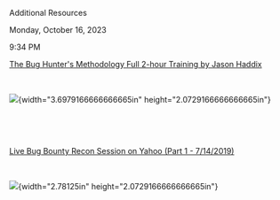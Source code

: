 Additional Resources

Monday, October 16, 2023

9:34 PM

[The Bug Hunter\'s Methodology Full 2-hour Training by Jason Haddix](https://www.youtube.com/watch?v=uKWu6yhnhbQ)

 

![](006_Additional_Resources_000.png){width="3.6979166666666665in" height="2.0729166666666665in"}

 

 

[Live Bug Bounty Recon Session on Yahoo (Part 1 - 7/14/2019)](https://www.youtube.com/watch?v=MIujSpuDtFY&list=PLKAaMVNxvLmAkqBkzFaOxqs3L66z2n8LA)

 

![](006_Additional_Resources_001.png){width="2.78125in" height="2.0729166666666665in"}
